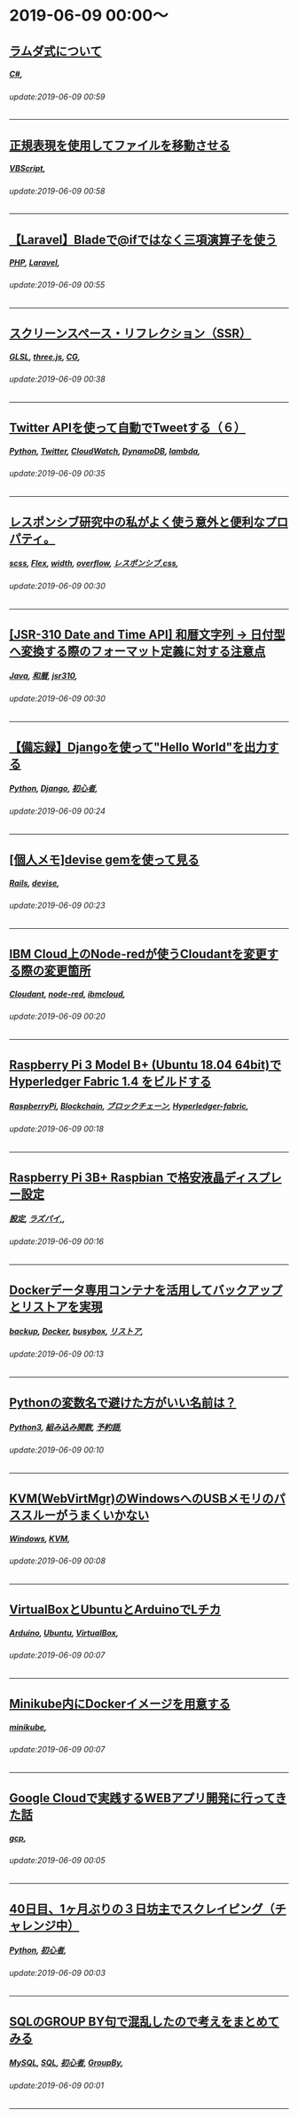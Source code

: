 # 2019-06-09 00:00～
## [ラムダ式について](https://qiita.com/miyamoto_works/items/a4086efd2a9e24425979)
##### [C#](https://qiita.com/tags/C#), 
###### update:2019-06-09 00:59
---
## [正規表現を使用してファイルを移動させる](https://qiita.com/akira_kikaku/items/e13b68fae0c3c3bd49b4)
##### [VBScript](https://qiita.com/tags/VBScript), 
###### update:2019-06-09 00:58
---
## [【Laravel】Bladeで@ifではなく三項演算子を使う](https://qiita.com/shonansurvivors/items/1e3194cf3eb2ea089039)
##### [PHP](https://qiita.com/tags/PHP), [Laravel](https://qiita.com/tags/Laravel), 
###### update:2019-06-09 00:55
---
## [スクリーンスペース・リフレクション（SSR）](https://qiita.com/mebiusbox2/items/e69ef326b211880d7549)
##### [GLSL](https://qiita.com/tags/GLSL), [three.js](https://qiita.com/tags/three.js), [CG](https://qiita.com/tags/CG), 
###### update:2019-06-09 00:38
---
## [Twitter APIを使って自動でTweetする（６）](https://qiita.com/jnakanaka1/items/f9bb307ae65ca1000284)
##### [Python](https://qiita.com/tags/Python), [Twitter](https://qiita.com/tags/Twitter), [CloudWatch](https://qiita.com/tags/CloudWatch), [DynamoDB](https://qiita.com/tags/DynamoDB), [lambda](https://qiita.com/tags/lambda), 
###### update:2019-06-09 00:35
---
## [レスポンシブ研究中の私がよく使う意外と便利なプロパティ。](https://qiita.com/vocal_IBUKI/items/3ed95845339b9f4a3cf1)
##### [scss](https://qiita.com/tags/scss), [Flex](https://qiita.com/tags/Flex), [width](https://qiita.com/tags/width), [overflow](https://qiita.com/tags/overflow), [レスポンシブ,css](https://qiita.com/tags/レスポンシブ,css), 
###### update:2019-06-09 00:30
---
## [[JSR-310 Date and Time API] 和暦文字列 → 日付型へ変換する際のフォーマット定義に対する注意点](https://qiita.com/kazuki43zoo/items/59626e2c4c8d28cff367)
##### [Java](https://qiita.com/tags/Java), [和暦](https://qiita.com/tags/和暦), [jsr310](https://qiita.com/tags/jsr310), 
###### update:2019-06-09 00:30
---
## [【備忘録】Djangoを使って"Hello World"を出力する](https://qiita.com/bys888812/items/0568e250357704588cd1)
##### [Python](https://qiita.com/tags/Python), [Django](https://qiita.com/tags/Django), [初心者](https://qiita.com/tags/初心者), 
###### update:2019-06-09 00:24
---
## [[個人メモ]devise gemを使って見る ](https://qiita.com/sakakinn/items/2f58c3927b936a942b50)
##### [Rails](https://qiita.com/tags/Rails), [devise](https://qiita.com/tags/devise), 
###### update:2019-06-09 00:23
---
## [IBM Cloud上のNode-redが使うCloudantを変更する際の変更箇所](https://qiita.com/kouichirou/items/a30db67b0712540ec5a2)
##### [Cloudant](https://qiita.com/tags/Cloudant), [node-red](https://qiita.com/tags/node-red), [ibmcloud](https://qiita.com/tags/ibmcloud), 
###### update:2019-06-09 00:20
---
## [Raspberry Pi 3 Model B+ (Ubuntu 18.04 64bit)でHyperledger Fabric 1.4 をビルドする](https://qiita.com/shibata_wk/items/2baa51899c19e655f8c3)
##### [RaspberryPi](https://qiita.com/tags/RaspberryPi), [Blockchain](https://qiita.com/tags/Blockchain), [ブロックチェーン](https://qiita.com/tags/ブロックチェーン), [Hyperledger-fabric](https://qiita.com/tags/Hyperledger-fabric), 
###### update:2019-06-09 00:18
---
## [Raspberry Pi 3B+ Raspbian で格安液晶ディスプレー設定](https://qiita.com/Lathe/items/351f5ba51a1d94bbbcd4)
##### [設定](https://qiita.com/tags/設定), [ラズパイ,](https://qiita.com/tags/ラズパイ,), 
###### update:2019-06-09 00:16
---
## [Dockerデータ専用コンテナを活用してバックアップとリストアを実現](https://qiita.com/ksugawara61/items/a383cc9c087e4e1b70e4)
##### [backup](https://qiita.com/tags/backup), [Docker](https://qiita.com/tags/Docker), [busybox](https://qiita.com/tags/busybox), [リストア](https://qiita.com/tags/リストア), 
###### update:2019-06-09 00:13
---
## [Pythonの変数名で避けた方がいい名前は？](https://qiita.com/matsui2019/items/98165df7bee980ae6a18)
##### [Python3](https://qiita.com/tags/Python3), [組み込み関数](https://qiita.com/tags/組み込み関数), [予約語](https://qiita.com/tags/予約語), 
###### update:2019-06-09 00:10
---
## [KVM(WebVirtMgr)のWindowsへのUSBメモリのパススルーがうまくいかない](https://qiita.com/ko-he-8/items/375739d86d9f640512d8)
##### [Windows](https://qiita.com/tags/Windows), [KVM](https://qiita.com/tags/KVM), 
###### update:2019-06-09 00:08
---
## [VirtualBoxとUbuntuとArduinoでLチカ](https://qiita.com/kaji_demems/items/7ee417402ac49e01022c)
##### [Arduino](https://qiita.com/tags/Arduino), [Ubuntu](https://qiita.com/tags/Ubuntu), [VirtualBox](https://qiita.com/tags/VirtualBox), 
###### update:2019-06-09 00:07
---
## [Minikube内にDockerイメージを用意する](https://qiita.com/ichylinux/items/0332259a814ef30f4637)
##### [minikube](https://qiita.com/tags/minikube), 
###### update:2019-06-09 00:07
---
## [Google Cloudで実践するWEBアプリ開発に行ってきた話](https://qiita.com/luckystrike456654/items/46570893261242a0b0a7)
##### [gcp](https://qiita.com/tags/gcp), 
###### update:2019-06-09 00:05
---
## [40日目、1ヶ月ぶりの３日坊主でスクレイピング（チャレンジ中）](https://qiita.com/robamimim/items/f149d26f09da17571524)
##### [Python](https://qiita.com/tags/Python), [初心者](https://qiita.com/tags/初心者), 
###### update:2019-06-09 00:03
---
## [SQLのGROUP BY句で混乱したので考えをまとめてみる](https://qiita.com/pepepe__tic__/items/7d8f9f355ec30e0fcb7a)
##### [MySQL](https://qiita.com/tags/MySQL), [SQL](https://qiita.com/tags/SQL), [初心者](https://qiita.com/tags/初心者), [GroupBy](https://qiita.com/tags/GroupBy), 
###### update:2019-06-09 00:01
---





